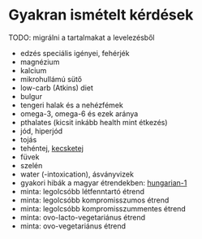 # Gyakran ismételt kérdések

TODO: migrálni a tartalmakat a levelezésből

- edzés speciális igényei, fehérjék
- magnézium
- kalcium
- mikrohullámú sütő
- low-carb (Atkins) diet
- bulgur
- tengeri halak és a nehézfémek
- omega-3, omega-6 és ezek aránya
- pthalates (kicsit inkább health mint étkezés)
- jód, hiperjód
- tojás
- tehéntej, [kecsketej](goat-milk.md)
- füvek
- szelén
- water (-intoxication), ásványvizek
- gyakori hibák a magyar étrendekben: [hungarian-1](hungarian-1.md)
- minta: legolcsóbb létfenntartó étrend
- minta: legolcsóbb kompromisszumos étrend
- minta: legolcsóbb kompromisszummentes étrend
- minta: ovo-lacto-vegetariánus étrend
- minta: ovo-vegetariánus étrend
